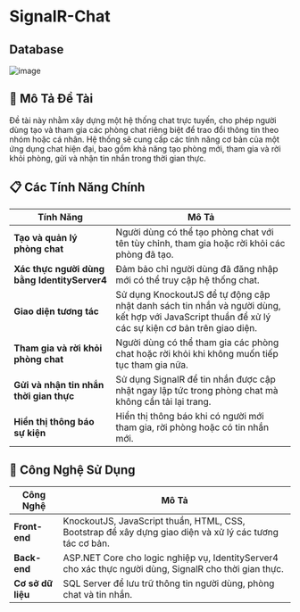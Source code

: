# SignalR-Chat

## Database
![image](https://github.com/user-attachments/assets/aed0e7f4-1d48-4d65-b284-6d96100b8fa8)

## 🎯 Mô Tả Đề Tài
Đề tài này nhằm xây dựng một hệ thống chat trực tuyến, cho phép người dùng tạo và tham gia các phòng chat riêng biệt để trao đổi thông tin theo nhóm hoặc cá nhân. Hệ thống sẽ cung cấp các tính năng cơ bản của một ứng dụng chat hiện đại, bao gồm khả năng tạo phòng mới, tham gia và rời khỏi phòng, gửi và nhận tin nhắn trong thời gian thực.

## 📋 Các Tính Năng Chính

| Tính Năng                                | Mô Tả                                                                                                                                             |
|------------------------------------------|---------------------------------------------------------------------------------------------------------------------------------------------------|
| **Tạo và quản lý phòng chat**            | Người dùng có thể tạo phòng chat với tên tùy chỉnh, tham gia hoặc rời khỏi các phòng đã tạo.                                                       |
| **Xác thực người dùng bằng IdentityServer4** | Đảm bảo chỉ người dùng đã đăng nhập mới có thể truy cập hệ thống chat.                                      |
| **Giao diện tương tác**                  | Sử dụng KnockoutJS để tự động cập nhật danh sách tin nhắn và người dùng, kết hợp với JavaScript thuần để xử lý các sự kiện cơ bản trên giao diện.  |
| **Tham gia và rời khỏi phòng chat**      | Người dùng có thể tham gia các phòng chat hoặc rời khỏi khi không muốn tiếp tục tham gia nữa.                                                     |
| **Gửi và nhận tin nhắn thời gian thực**  | Sử dụng SignalR để tin nhắn được cập nhật ngay lập tức trong phòng chat mà không cần tải lại trang.                                                |
| **Hiển thị thông báo sự kiện**           | Hiển thị thông báo khi có người mới tham gia, rời phòng hoặc có tin nhắn mới.                                                                      |

## 🔧 Công Nghệ Sử Dụng

| Công Nghệ      | Mô Tả                                                                                               |
|----------------|-----------------------------------------------------------------------------------------------------|
| **Front-end**  | KnockoutJS, JavaScript thuần, HTML, CSS, Bootstrap để xây dựng giao diện và xử lý các tương tác cơ bản. |
| **Back-end**   | ASP.NET Core cho logic nghiệp vụ, IdentityServer4 cho xác thực người dùng, SignalR cho thời gian thực.  |
| **Cơ sở dữ liệu** | SQL Server để lưu trữ thông tin người dùng, phòng chat và tin nhắn.                                |



